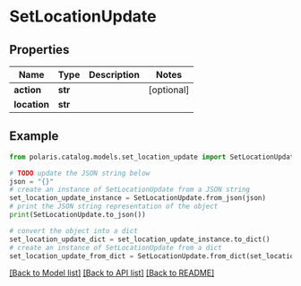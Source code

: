 <!--

 Licensed to the Apache Software Foundation (ASF) under one
 or more contributor license agreements.  See the NOTICE file
 distributed with this work for additional information
 regarding copyright ownership.  The ASF licenses this file
 to you under the Apache License, Version 2.0 (the
 "License"); you may not use this file except in compliance
 with the License.  You may obtain a copy of the License at

   http://www.apache.org/licenses/LICENSE-2.0

 Unless required by applicable law or agreed to in writing,
 software distributed under the License is distributed on an
 "AS IS" BASIS, WITHOUT WARRANTIES OR CONDITIONS OF ANY
 KIND, either express or implied.  See the License for the
 specific language governing permissions and limitations
 under the License.

-->
# SetLocationUpdate


## Properties

Name | Type | Description | Notes
------------ | ------------- | ------------- | -------------
**action** | **str** |  | [optional] 
**location** | **str** |  | 

## Example

```python
from polaris.catalog.models.set_location_update import SetLocationUpdate

# TODO update the JSON string below
json = "{}"
# create an instance of SetLocationUpdate from a JSON string
set_location_update_instance = SetLocationUpdate.from_json(json)
# print the JSON string representation of the object
print(SetLocationUpdate.to_json())

# convert the object into a dict
set_location_update_dict = set_location_update_instance.to_dict()
# create an instance of SetLocationUpdate from a dict
set_location_update_from_dict = SetLocationUpdate.from_dict(set_location_update_dict)
```
[[Back to Model list]](../README.md#documentation-for-models) [[Back to API list]](../README.md#documentation-for-api-endpoints) [[Back to README]](../README.md)


